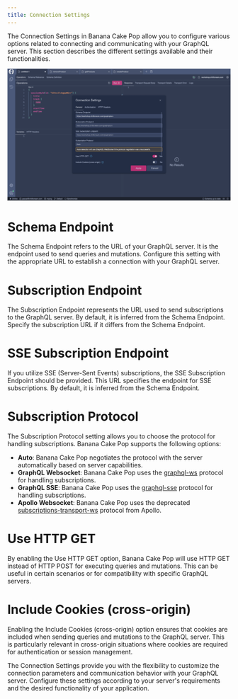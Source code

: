 ```yaml
---
title: Connection Settings
---
```


The Connection Settings in Banana Cake Pop allow you to configure various options related to connecting and communicating with your GraphQL server. This section describes the different settings available and their functionalities.

![Connection-Settings](./images/connection-settings-0.png)

# Schema Endpoint
The Schema Endpoint refers to the URL of your GraphQL server. It is the endpoint used to send queries and mutations. Configure this setting with the appropriate URL to establish a connection with your GraphQL server.

# Subscription Endpoint
The Subscription Endpoint represents the URL used to send subscriptions to the GraphQL server. By default, it is inferred from the Schema Endpoint. Specify the subscription URL if it differs from the Schema Endpoint.

# SSE Subscription Endpoint
If you utilize SSE (Server-Sent Events) subscriptions, the SSE Subscription Endpoint should be provided. This URL specifies the endpoint for SSE subscriptions. By default, it is inferred from the Schema Endpoint.

# Subscription Protocol
The Subscription Protocol setting allows you to choose the protocol for handling subscriptions. Banana Cake Pop supports the following options:

- **Auto**: Banana Cake Pop negotiates the protocol with the server automatically based on server capabilities.
- **GraphQL Websocket**: Banana Cake Pop uses the [graphql-ws](https://github.com/enisdenjo/graphql-ws) protocol for handling subscriptions.
- **GraphQL SSE**: Banana Cake Pop uses the [graphql-sse](https://github.com/enisdenjo/graphql-sse) protocol for handling subscriptions.
- **Apollo Websocket**: Banana Cake Pop uses the deprecated [subscriptions-transport-ws](https://github.com/apollographql/subscriptions-transport-ws) protocol from Apollo.

# Use HTTP GET
By enabling the Use HTTP GET option, Banana Cake Pop will use HTTP GET instead of HTTP POST for executing queries and mutations. This can be useful in certain scenarios or for compatibility with specific GraphQL servers.

# Include Cookies (cross-origin)
Enabling the Include Cookies (cross-origin) option ensures that cookies are included when sending queries and mutations to the GraphQL server. This is particularly relevant in cross-origin situations where cookies are required for authentication or session management.

The Connection Settings provide you with the flexibility to customize the connection parameters and communication behavior with your GraphQL server. Configure these settings according to your server's requirements and the desired functionality of your application.
